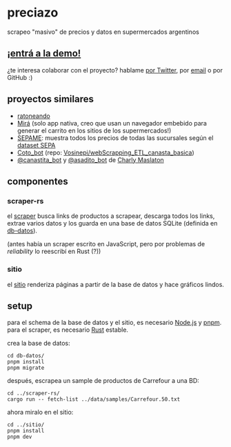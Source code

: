 # preciazo

scrapeo "masivo" de precios y datos en supermercados argentinos

## [¡entrá a la demo!](https://preciazo.experimentos.nulo.ar/)

¿te interesa colaborar con el proyecto? hablame [por Twitter](https://twitter.com/esoesnulo), por [email](mailto:preciazo@nulo.ar) o por GitHub :)

## proyectos similares

- [ratoneando](https://ratoneando.ar/)
- [Mirá](https://twitter.com/MiraPrecios) (solo app nativa, creo que usan un navegador embebido para generar el carrito en los sitios de los supermercados!)
- [SEPAME](https://sepame.net/): muestra todos los precios de todas las sucursales según el [dataset SEPA](https://datos.produccion.gob.ar/dataset/sepa-precios)
- [Coto_bot](https://twitter.com/BotCoto) (repo: [Vosinepi/webScrapping_ETL_canasta_basica](https://github.com/Vosinepi/webScrapping_ETL_canasta_basica))
- [@canastita_bot](https://twitter.com/canastita_bot) y [@asadito_bot](https://twitter.com/asadito_bot) de [Charly Maslaton](https://twitter.com/charlymasla)

## componentes

### scraper-rs

el [scraper](./scraper-rs/) busca links de productos a scrapear, descarga todos los links, extrae varios datos y los guarda en una base de datos SQLite (definida en [db-datos](./db-datos/schema.ts)).

(antes había un scraper escrito en JavaScript, pero por problemas de _reliability_ lo reescribí en Rust (?))

### sitio

el [sitio](./sitio/) renderiza páginas a partir de la base de datos y hace gráficos lindos.

## setup

para el schema de la base de datos y el sitio, es necesario [Node.js](https://nodejs.org/) y [pnpm](https://pnpm.io/). para el scraper, es necesario [Rust](https://www.rust-lang.org/) estable.

crea la base de datos:

```
cd db-datos/
pnpm install
pnpm migrate
```

después, escrapea un sample de productos de Carrefour a una BD:

```
cd ../scraper-rs/
cargo run -- fetch-list ../data/samples/Carrefour.50.txt
```

ahora miralo en el sitio:

```
cd ../sitio/
pnpm install
pnpm dev
```
